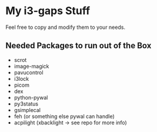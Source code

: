 # My i3-gaps Stuff

Feel free to copy and modify them to your needs.

## Needed Packages to run out of the Box

* scrot
* image-magick
* pavucontrol
* i3lock
* picom
* dex
* python-pywal
* py3status
* gsimplecal
* feh (or something else pywal can handle)
* acpilight (xbacklight -> see repo for more info)


